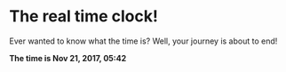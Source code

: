 # The real time clock!

Ever wanted to know what the time is? Well, your journey is about to end!

**The time is Nov 21, 2017, 05:42**